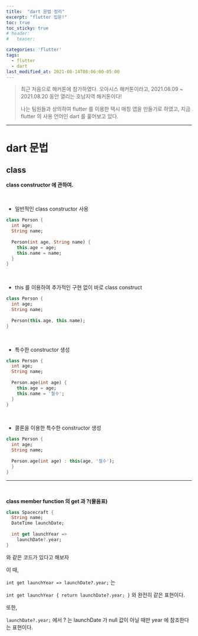 ```yaml
---
title:  "dart 문법 정리"
excerpt: "flutter 입문!"
toc: true
toc_sticky: true
# header:
#   teaser:

categories: 'flutter'
tags:
  - flutter
  - dart
last_modified_at: 2021-08-14T08:06:00-05:00
---
```


> 최근 처음으로 해커톤에 참가하였다. 오아시스 해커톤이라고, 2021.08.09 ~ 2021.08.20 동안 열리는 호남지역 해커톤이다!
>
> 나는 팀원들과 상의하여 flutter 를 이용한 택시 매칭 앱을 만들기로 하였고, 지금 flutter 의 사용 언어인 dart 를 훑어보고 있다.

---

# dart 문법

## class

**class constructor 에 관하여.**

<br/>

* 일반적인 class constructor 사용

```dart
class Person {
  int age;
  String name;
  
  Person(int age, String name) {
    this.age = age;
    this.name = name;
  }
}
```

<br/>

* this 를 이용하여 추가적인 구현 없이 바로 class construct

```dart
class Person {
  int age;
  String name;
  
  Person(this.age, this.name);
}
```

<br/>

* 특수한 constructor 생성

```dart
class Person {
  int age;
  String name;
  
  Person.age(int age) {
    this.age = age;
    this.name = '철수';
  }
}
```

<br/>

* 콜론을 이용한 특수한 constructor 생성

```dart
class Person {
  int age;
  String name;
  
  Person.age(int age) : this(age, '철수');
  }
}
```
---

<br/>

**class member function 의 get 과 ?(물음표)**

```dart
class Spacecraft {
  String name;
  DateTime launchDate;
  
  int get launchYear =>
    launchDate?.year;
}
```



와 같은 코드가 있다고 해보자

이 때,

`int get launchYear => launchDate?.year;` 는

`int get launchYear { return launchDate?.year; }` 와 완전히 같은 표현이다.

또한,

`launchDate?.year;` 에서 ? 는 launchDate 가 null 값이 아닐 때만 year 에 참조한다는 표현이다.




